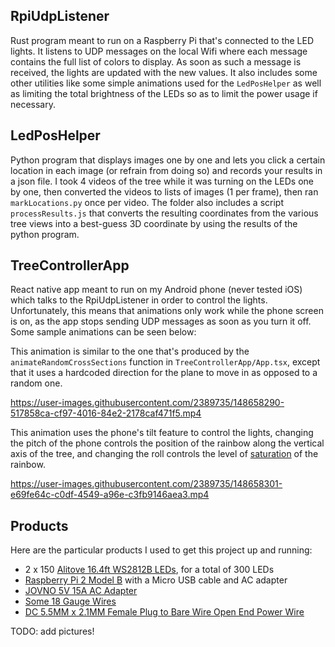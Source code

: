 ## RpiUdpListener

Rust program meant to run on a Raspberry Pi that's connected to the LED lights. It listens to UDP messages on the local Wifi where each message contains the full list of colors to display. As soon as such a message is received, the lights are updated with the new values. It also includes some other utilities like some simple animations used for the `LedPosHelper` as well as limiting the total brightness of the LEDs so as to limit the power usage if necessary.

## LedPosHelper

Python program that displays images one by one and lets you click a certain location in each image (or refrain from doing so) and records your results in a json file. I took 4 videos of the tree while it was turning on the LEDs one by one, then converted the videos to lists of images (1 per frame), then ran `markLocations.py` once per video. The folder also includes a script `processResults.js` that converts the resulting coordinates from the various tree views into a best-guess 3D coordinate by using the results of the python program.

## TreeControllerApp

React native app meant to run on my Android phone (never tested iOS) which talks to the RpiUdpListener in order to control the lights. Unfortunately, this means that animations only work while the phone screen is on, as the app stops sending UDP messages as soon as you turn it off. Some sample animations can be seen below:

This animation is similar to the one that's produced by the `animateRandomCrossSections` function in `TreeControllerApp/App.tsx`, except that it uses a hardcoded direction for the plane to move in as opposed to a random one.

https://user-images.githubusercontent.com/2389735/148658290-517858ca-cf97-4016-84e2-2178caf471f5.mp4

This animation uses the phone's tilt feature to control the lights, changing the pitch of the phone controls the position of the rainbow along the vertical axis of the tree, and changing the roll controls the level of [saturation](https://en.wikipedia.org/wiki/HSL_and_HSV) of the rainbow.

https://user-images.githubusercontent.com/2389735/148658301-e69fe64c-c0df-4549-a96e-c3fb9146aea3.mp4

## Products

Here are the particular products I used to get this project up and running:

- 2 x 150 [Alitove 16.4ft WS2812B LEDs](https://www.amazon.ca/gp/product/B07FVPN3PH), for a total of 300 LEDs
- [Raspberry Pi 2 Model B](https://www.raspberrypi.com/products/raspberry-pi-2-model-b/) with a Micro USB cable and AC adapter
- [JOVNO 5V 15A AC Adapter](https://www.amazon.ca/gp/product/B08CZW6L1G)
- [Some 18 Gauge Wires](https://www.amazon.ca/gp/product/B01LH1FQJ0)
- [DC 5.5MM x 2.1MM Female Plug to Bare Wire Open End Power Wire](https://www.amazon.ca/gp/product/B08PYT6HZ2)

TODO: add pictures!